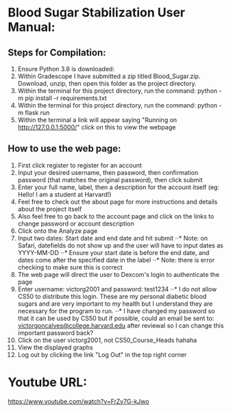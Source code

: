 # Blood Sugar Stabilization User Manual:
## Steps for Compilation:
1. Ensure Python 3.8 is downloaded:  
2. Within Gradescope I have submitted a zip titled Blood_Sugar.zip. Download, unzip, then open this folder as the project directory.
3. Within the terminal for this project directory, run the command: python -m pip install -r requirements.txt
4. Within the terminal for this project directory, run the command: python -m flask run
5. Within the terminal a link will appear saying "Running on http://127.0.0.1:5000/" click on this to view the webpage

## How to use the web page:
1. First click register to register for an account
2. Input your desired username, then password, then confirmation password (that matches the original password), then click submit
3. Enter your full name, label, then a description for the account itself (eg: Hello! I am a student at Harvard!)
4. Feel free to check out the about page for more instructions and details about the project itself
5. Also feel free to go back to the account page and click on the links to change password or account description
6. Click onto the Analyze page
7. Input two dates: Start date and end date and hit submit
⋅⋅* Note: on Safari, datefields do not show up and the user will have to input dates as YYYY-MM-DD
⋅⋅* Ensure your start date is before the end date, and dates come after the specified date in the label
⋅⋅* Note: there is error checking to make sure this is correct
8. The web page will direct the user to Dexcom's login to authenticate the page
9. Enter username: victorg2001 and password: test1234
⋅⋅* I do not allow CS50 to distribute this login. These are my personal diabetic blood sugars and are very important to my health but I understand they are necessary for the program to run. 
⋅⋅* I have changed my password so that it can be used by CS50 but if possible, could an email be sent to: victorgoncalves@college.harvard.edu after reviewal so I can change this important password back?
10. Click on the user victorg2001, not CS50_Course_Heads hahaha
11. View the displayed graphs
12. Log out by clicking the link "Log Out" in the top right corner

# Youtube URL:
https://www.youtube.com/watch?v=FrZy7G-kJwo